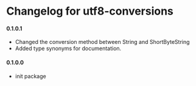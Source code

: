 # Changelog for utf8-conversions

#### 0.1.0.1
- Changed the conversion method between String and ShortByteString
- Added type synonyms for documentation.


#### 0.1.0.0
- init package
